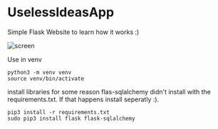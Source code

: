 # UselessIdeasApp
Simple Flask Website to learn how it works :)

![screen](https://user-images.githubusercontent.com/37297387/147669777-76c6b0fe-5f13-48c7-b247-2080ef8050cb.jpg)

Use in venv
```
python3 -m venv venv
source venv/bin/activate
```

install libraries
for some reason flas-sqlalchemy didn't install with the requirements.txt. If that happens install seperatly :).
```
pip3 install -r requirements.txt
sudo pip3 install flask flask-sqlalchemy
```

